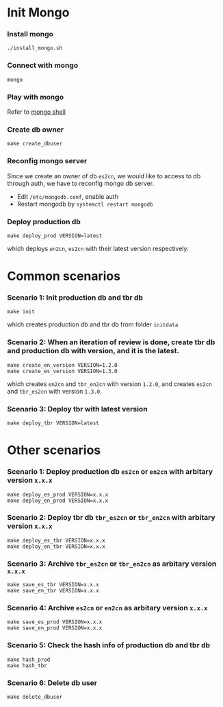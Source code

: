 # Init Mongo

### Install mongo
```
./install_mongo.sh
```

### Connect with mongo
```
mongo
```

### Play with mongo
Refer to [mongo shell](https://docs.mongodb.com/manual/mongo/)

### Create db owner 
```
make create_dbuser
```

### Reconfig mongo server

Since we create an owner of db `es2cn`, we would like to access to db through auth, we have to reconfig mongo db server.

* Edit `/etc/mongodb.conf`, enable auth
* Restart mongodb by `systemctl restart mongodb`


### Deploy production db
```
make deploy_prod VERSION=latest
```
which deploys `en2cn`, `es2cn` with their latest version respectively.


# Common scenarios

### Scenario 1: Init production db and tbr db
```
make init
```
which creates production db and tbr db from folder `initdata`

### Scenario 2: When an iteration of review is done, create tbr db and production db with version, and it is the latest.
```
make create_en_version VERSION=1.2.0
make create_es_version VERSION=1.3.0
```
which creates `en2cn` and `tbr_en2cn` with version `1.2.0`, and creates `es2cn` and `tbr_es2cn` with version `1.3.0`.

### Scenario 3: Deploy tbr with latest version
```
make deploy_tbr VERSION=latest
```

# Other scenarios

### Scenario 1: Deploy production db `es2cn` or `en2cn` with arbitary version `x.x.x` 
```
make deploy_es_prod VERSION=x.x.x
make deploy_en_prod VERSION=x.x.x
```

### Scenario 2: Deploy tbr db `tbr_es2cn` or `tbr_en2cn` with arbitary version `x.x.x`
```
make deploy_es_tbr VERSION=x.x.x
make deploy_en_tbr VERSION=x.x.x
```

### Scenario 3: Archive `tbr_es2cn` or `tbr_en2cn` as arbitary version `x.x.x` 
```
make save_es_tbr VERSION=x.x.x
make save_en_tbr VERSION=x.x.x
```

### Scenario 4: Archive `es2cn` or `en2cn` as arbitary version `x.x.x`
```
make save_es_prod VERSION=x.x.x
make save_en_prod VERSION=x.x.x
```

### Scenario 5: Check the hash info of production db and tbr db
```
make hash_prod
make hash_tbr
```

### Scenario 6: Delete db user
```
make delete_dbuser
```

